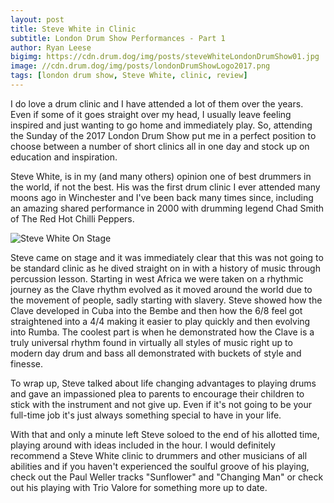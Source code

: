 ```yaml
---
layout: post
title: Steve White in Clinic
subtitle: London Drum Show Performances - Part 1
author: Ryan Leese
bigimg: https://cdn.drum.dog/img/posts/steveWhiteLondonDrumShow01.jpg
image: //cdn.drum.dog/img/posts/londonDrumShowLogo2017.png
tags: [london drum show, Steve White, clinic, review]
---
```


I do love a drum clinic and I have attended a lot of them over the years. Even if some of it goes straight over my head, I usually leave feeling inspired and just wanting to go home and immediately play.  So, attending the Sunday of the 2017 London Drum Show put me in a perfect position to choose between a number of short clinics all in one day and stock up on education and inspiration. 

Steve White, is in my (and many others) opinion one of best drummers in the world, if not the best. His was the first drum clinic I ever attended many moons ago in Winchester and I've been back many times since, including an amazing shared performance in 2000 with drumming legend Chad Smith of The Red Hot Chilli Peppers. 

![Steve White On Stage](https://cdn.drum.dog/img/posts/steveWhiteLondonDrumShow02.jpg)

Steve came on stage and it was immediately clear that this was not going to be standard clinic as he dived straight on in with a history of music through percussion lesson. Starting in west Africa we were taken on a rhythmic journey as the Clave rhythm evolved as it moved around the world due to the movement of people, sadly starting with slavery. Steve showed how the Clave developed in Cuba into the Bembe and then how the 6/8 feel got straightened into a 4/4 making it easier to play quickly and then evolving into Rumba. The coolest part is when he demonstrated how the Clave is a truly universal rhythm found in virtually all styles of music right up to modern day drum and bass all demonstrated with buckets of style and finesse. 

To wrap up, Steve talked about life changing advantages to playing drums and gave an impassioned plea to parents to encourage their children to stick with the instrument and not give up. Even if it's not going to be your full-time job it's just always something special to have in your life. 

With that and only a minute left Steve soloed to the end of his allotted time, playing around with ideas included in the hour.  I would definitely recommend a Steve White clinic to drummers and other musicians of all abilities and if you haven't experienced the soulful groove of his playing, check out the Paul Weller tracks "Sunflower" and "Changing Man" or check out his playing with Trio Valore for something more up to date.
